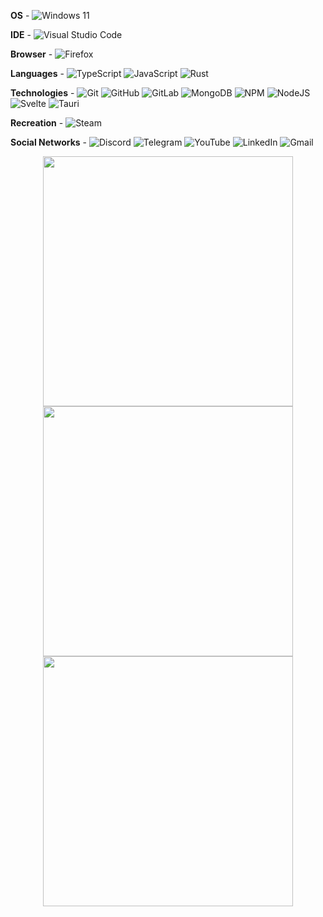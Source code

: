  **OS** - ![Windows 11](https://img.shields.io/badge/Windows%2011-%230079d5.svg?style=for-the-badge&logo=Windows%2011&logoColor=white)  
  
  **IDE** - ![Visual Studio Code](https://img.shields.io/badge/Visual%20Studio%20Code-0078d7.svg?style=for-the-badge&logo=visual-studio-code&logoColor=white)  
  
  **Browser** - ![Firefox](https://img.shields.io/badge/Firefox-FF7139?style=for-the-badge&logo=Firefox-Browser&logoColor=white) 
  
  **Languages** - ![TypeScript](https://img.shields.io/badge/typescript-%23007ACC.svg?style=for-the-badge&logo=typescript&logoColor=white) ![JavaScript](https://img.shields.io/badge/javascript-%23323330.svg?style=for-the-badge&logo=javascript&logoColor=%23F7DF1E) ![Rust](https://img.shields.io/badge/Rust-black?style=for-the-badge&logo=rust&logoColor=#E57324) 
  
  **Technologies** - ![Git](https://img.shields.io/badge/git-%23F05033.svg?style=for-the-badge&logo=git&logoColor=white) ![GitHub](https://img.shields.io/badge/github-%23121011.svg?style=for-the-badge&logo=github&logoColor=white) ![GitLab](https://img.shields.io/badge/gitlab-%23181717.svg?style=for-the-badge&logo=gitlab&logoColor=white) ![MongoDB](https://img.shields.io/badge/MongoDB-%234ea94b.svg?style=for-the-badge&logo=mongodb&logoColor=white) ![NPM](https://img.shields.io/badge/NPM-%23CB3837.svg?style=for-the-badge&logo=npm&logoColor=white) ![NodeJS](https://img.shields.io/badge/node.js-6DA55F?style=for-the-badge&logo=node.js&logoColor=white) ![Svelte](https://img.shields.io/badge/svelte-%23f1413d.svg?style=for-the-badge&logo=svelte&logoColor=white) ![Tauri](https://img.shields.io/badge/Tauri-FFC131?style=for-the-badge&logo=Tauri&logoColor=white)  
  
  **Recreation** - ![Steam](https://img.shields.io/badge/steam-%23000000.svg?style=for-the-badge&logo=steam&logoColor=white)  
  
  **Social Networks** - ![Discord](https://img.shields.io/badge/Discord-%235865F2.svg?style=for-the-badge&logo=discord&logoColor=white) ![Telegram](https://img.shields.io/badge/Telegram-2CA5E0?style=for-the-badge&logo=telegram&logoColor=white) ![YouTube](https://img.shields.io/badge/YouTube-%23FF0000.svg?style=for-the-badge&logo=YouTube&logoColor=white) ![LinkedIn](https://img.shields.io/badge/linkedin-%230077B5.svg?style=for-the-badge&logo=linkedin&logoColor=white) ![Gmail](https://img.shields.io/badge/Gmail-D14836?style=for-the-badge&logo=gmail&logoColor=white)  
  
<div align=center>
  <img width="400" src="https://github-readme-stats.vercel.app/api?username=VladOS-0&theme=midnight-purple&show_icons=true&hide_border=true&count_private=true" />  
  
  <img width="400"  src="https://github-readme-streak-stats.herokuapp.com/?user=VladOS-0&theme=midnight-purple&hide_border=true" />  
  
  <img width="400" src="https://github-readme-stats.vercel.app/api/top-langs/?username=VladOS-0&theme=midnight-purple&show_icons=true&hide_border=true&layout=compact"/>  
</div>
